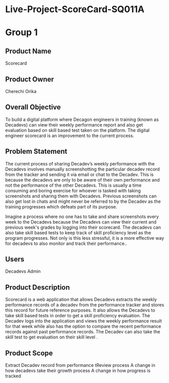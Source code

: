 # Live-Project-ScoreCard-SQ011A
# Group 1
## Product Name
Scorecard

## Product Owner
Cherechi Orika

## Overall Objective
To build a digital platform where Decagon engineers in training (known as Decadevs) can view their weekly performance report and also get evaluation based on skill based test taken on the platform. The digital engineer scorecard is an improvement to the current process.

## Problem Statement
The current process of sharing Decadev’s weekly performance with the Decadevs involves manually screenshotting the particular decadev record from the tracker and sending it via email or chat to the Decadev. This is because the decadevs are only to be aware of their own performance and not the performance of the other Decadevs. This is usually a time consuming and boring exercise for whoever is tasked with taking screenshots and sharing them with Decadevs. Previous screenshots can also get lost in chats and might never be referred to by the Decadev as the training progresses which defeats part of its purpose.

Imagine a process where no one has to take and share screenshots every week to the Decadevs because the Decadevs can  view their current and previous week's grades by logging into their scorecard. The decadevs can also take skill based tests to keep track of skill proficiency level as the program progresses.
Not only is this less stressful, it is a more effective way for decadevs to also monitor and track their performance..

## Users
Decadevs 
Admin

## Product Description
Scorecard is a web application that allows Decadevs extracts the weekly performance records of a decadev from the performance tracker and stores this record for future reference purposes. It also allows the Decadevs to take skill based tests in order to get a skill proficiency evaluation.
The Decadev logs  into the application and views the weekly performance result for that week while also has the option to compare the recent performance records against past performance records. The Decadev can also take the skill test to get evaluation on their skill level .
 
## Product Scope
Extract Decadev record from performance tReview process
A change in how decadevs take their growth process 
A change in how progress is tracked
